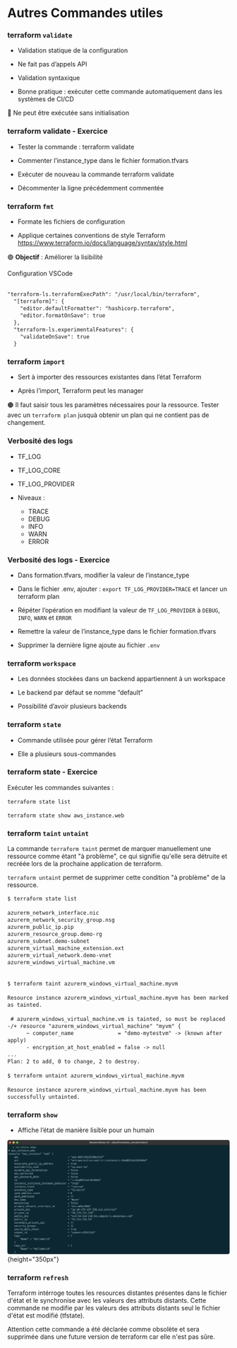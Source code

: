 

# Autres Commandes utiles

### terraform `validate`

- Validation statique de la configuration

- Ne fait pas d’appels API

- Validation syntaxique

- Bonne pratique : exécuter cette commande automatiquement dans les systèmes de CI/CD

🔴 Ne peut être exécutée sans initialisation


### terraform validate - Exercice

- Tester la commande :  terraform validate

- Commenter l’instance_type dans le fichier formation.tfvars

- Exécuter de nouveau la commande terraform validate

- Décommenter la ligne précédemment commentée 


### terraform `fmt`


- Formate les fichiers de configuration

- Applique certaines conventions de style Terraform https://www.terraform.io/docs/language/syntax/style.html 


🟢  **Objectif** : Améliorer la lisibilité 


Configuration VSCode 

~~~~~~~~~~~~~~~~~~~~~~~~~~~~~~~~~~~~~~~~~~ {.json}

"terraform-ls.terraformExecPath": "/usr/local/bin/terraform",
  "[terraform]": {
    "editor.defaultFormatter": "hashicorp.terraform",
    "editor.formatOnSave": true
  },
  "terraform-ls.experimentalFeatures": {
    "validateOnSave": true
  }

~~~~~~~~~~~~~~~~~~~~~~~~~~~~~~~~~~~~~~~~~~


### terraform `import`

- Sert à importer des ressources existantes dans l’état Terraform

- Après l’import, Terraform peut les manager

🟠 Il faut saisir tous les paramètres nécessaires pour la ressource. Tester avec un `terraform plan` jusquà obtenir un plan qui ne contient pas de changement.


### Verbosité des logs


- TF_LOG

- TF_LOG_CORE

- TF_LOG_PROVIDER

- Niveaux :
    - TRACE
    - DEBUG
    - INFO
    - WARN
    - ERROR


### Verbosité des logs - Exercice

- Dans formation.tfvars, modifier la valeur de l’instance_type

- Dans le fichier .env, ajouter :  `export TF_LOG_PROVIDER=TRACE` et lancer un terraform plan

- Répéter l’opération en modifiant la valeur de `TF_LOG_PROVIDER` à `DEBUG`, `INFO`, `WARN` et `ERROR`

- Remettre la valeur de l’instance_type dans le fichier formation.tfvars

- Supprimer la dernière ligne ajoute au fichier `.env`



### terraform `workspace`

- Les données stockées dans un backend appartiennent à un workspace

- Le backend par défaut se nomme “default”

- Possibilité d’avoir plusieurs backends 


### terraform `state`

- Commande utilisée pour gérer l’état Terraform

- Elle a plusieurs sous-commandes


### terraform state - Exercice

Exécuter les commandes suivantes :

`terraform state list`

`terraform state show aws_instance.web`


### terraform `taint` `untaint`

La commande `terraform taint` permet de marquer manuellement une ressource comme étant "à problème", ce qui signifie qu'elle sera détruite et recréée lors de la prochaine application de terraform. 

`terraform untaint` permet de supprimer cette condition "à problème" de la ressource.


~~~~~~~~~~~~~~~~~~~~~~~~~~~~~~~~~~~~~~~~~~ {.zsh}
$ terraform state list

azurerm_network_interface.nic
azurerm_network_security_group.nsg
azurerm_public_ip.pip
azurerm_resource_group.demo-rg
azurerm_subnet.demo-subnet
azurerm_virtual_machine_extension.ext
azurerm_virtual_network.demo-vnet
azurerm_windows_virtual_machine.vm


$ terraform taint azurerm_windows_virtual_machine.myvm

Resource instance azurerm_windows_virtual_machine.myvm has been marked as tainted.

 # azurerm_windows_virtual_machine.vm is tainted, so must be replaced
-/+ resource "azurerm_windows_virtual_machine" "myvm" {
      ~ computer_name              = "demo-mytestvm" -> (known after apply)
      - encryption_at_host_enabled = false -> null
...
Plan: 2 to add, 0 to change, 2 to destroy.

$ terraform untaint azurerm_windows_virtual_machine.myvm

Resource instance azurerm_windows_virtual_machine.myvm has been successfully untainted.

~~~~~~~~~~~~~~~~~~~~~~~~~~~~~~~~~~~~~~~~~~


### terraform `show`

- Affiche l’état de manière lisible pour un humain

![](images/terraform/terraform-show.png){height="350px"}


### terraform `refresh`

Terraform intérroge toutes les resources distantes présentes dans le fichier d'état et le synchronise avec les valeurs des attributs distants. Cette commande ne modifie par les valeurs des attributs distants seul le fichier d'état est modifié (tfstate).

Attention cette commande a été déclarée comme obsolète et sera supprimée dans une future version de terraform car elle n'est pas sûre.